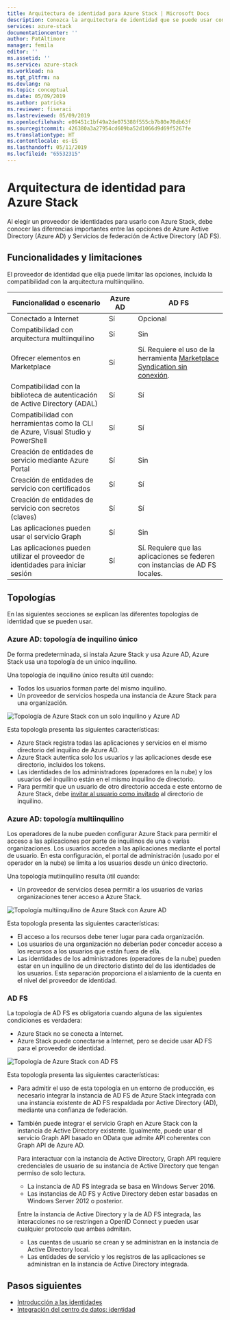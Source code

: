 ```yaml
---
title: Arquitectura de identidad para Azure Stack | Microsoft Docs
description: Conozca la arquitectura de identidad que se puede usar con Azure Stack.
services: azure-stack
documentationcenter: ''
author: PatAltimore
manager: femila
editor: ''
ms.assetid: ''
ms.service: azure-stack
ms.workload: na
ms.tgt_pltfrm: na
ms.devlang: na
ms.topic: conceptual
ms.date: 05/09/2019
ms.author: patricka
ms.reviewer: fiseraci
ms.lastreviewed: 05/09/2019
ms.openlocfilehash: e09451c1bf49a2de075388f555cb7b80e70db63f
ms.sourcegitcommit: 426380a3a27954cd609ba52d1066d9d69f5267fe
ms.translationtype: HT
ms.contentlocale: es-ES
ms.lasthandoff: 05/11/2019
ms.locfileid: "65532315"
---
```

# <a name="identity-architecture-for-azure-stack"></a>Arquitectura de identidad para Azure Stack

Al elegir un proveedor de identidades para usarlo con Azure Stack, debe conocer las diferencias importantes entre las opciones de Azure Active Directory (Azure AD) y Servicios de federación de Active Directory (AD FS).

## <a name="capabilities-and-limitations"></a>Funcionalidades y limitaciones 
El proveedor de identidad que elija puede limitar las opciones, incluida la compatibilidad con la arquitectura multiinquilino. 

  

|Funcionalidad o escenario        |Azure AD  |AD FS  |
|------------------------------|----------|-------|
|Conectado a Internet     |Sí       |Opcional|
|Compatibilidad con arquitectura multiinquilino     |Sí       |Sin       |
|Ofrecer elementos en Marketplace |Sí       |Sí. Requiere el uso de la herramienta [Marketplace Syndication sin conexión](azure-stack-download-azure-marketplace-item.md#disconnected-or-a-partially-connected-scenario).|
|Compatibilidad con la biblioteca de autenticación de Active Directory (ADAL) |Sí |Sí|
|Compatibilidad con herramientas como la CLI de Azure, Visual Studio y PowerShell  |Sí |Sí|
|Creación de entidades de servicio mediante Azure Portal     |Sí |Sin |
|Creación de entidades de servicio con certificados      |Sí |Sí|
|Creación de entidades de servicio con secretos (claves)    |Sí |Sí|
|Las aplicaciones pueden usar el servicio Graph           |Sí |Sin |
|Las aplicaciones pueden utilizar el proveedor de identidades para iniciar sesión |Sí |Sí. Requiere que las aplicaciones se federen con instancias de AD FS locales. |

## <a name="topologies"></a>Topologías
En las siguientes secciones se explican las diferentes topologías de identidad que se pueden usar.

### <a name="azure-ad-single-tenant-topology"></a>Azure AD: topología de inquilino único 
De forma predeterminada, si instala Azure Stack y usa Azure AD, Azure Stack usa una topología de un único inquilino. 

Una topología de inquilino único resulta útil cuando:
- Todos los usuarios forman parte del mismo inquilino.
- Un proveedor de servicios hospeda una instancia de Azure Stack para una organización. 

![Topología de Azure Stack con un solo inquilino y Azure AD](media/azure-stack-identity-architecture/single-tenant.png)

Esta topología presenta las siguientes características:
- Azure Stack registra todas las aplicaciones y servicios en el mismo directorio del inquilino de Azure AD. 
- Azure Stack autentica solo los usuarios y las aplicaciones desde ese directorio, incluidos los tokens. 
- Las identidades de los administradores (operadores en la nube) y los usuarios del inquilino están en el mismo inquilino de directorio. 
- Para permitir que un usuario de otro directorio acceda e este entorno de Azure Stack, debe [invitar al usuario como invitado](azure-stack-identity-overview.md#guest-users) al directorio de inquilino. 

### <a name="azure-ad-multi-tenant-topology"></a>Azure AD: topología multiinquilino
Los operadores de la nube pueden configurar Azure Stack para permitir el acceso a las aplicaciones por parte de inquilinos de una o varias organizaciones. Los usuarios acceden a las aplicaciones mediante el portal de usuario. En esta configuración, el portal de administración (usado por el operador en la nube) se limita a los usuarios desde un único directorio. 

Una topología mutiinquilino resulta útil cuando:
- Un proveedor de servicios desea permitir a los usuarios de varias organizaciones tener acceso a Azure Stack.

![Topología multiinquilino de Azure Stack con Azure AD](media/azure-stack-identity-architecture/multi-tenant.png)

Esta topología presenta las siguientes características:
- El acceso a los recursos debe tener lugar para cada organización. 
- Los usuarios de una organización no deberían poder conceder acceso a los recursos a los usuarios que están fuera de ella. 
- Las identidades de los administradores (operadores de la nube) pueden estar en un inquilino de un directorio distinto del de las identidades de los usuarios. Esta separación proporciona el aislamiento de la cuenta en el nivel del proveedor de identidad. 
 
### <a name="ad-fs"></a>AD FS  
La topología de AD FS es obligatoria cuando alguna de las siguientes condiciones es verdadera:
- Azure Stack no se conecta a Internet.
- Azure Stack puede conectarse a Internet, pero se decide usar AD FS para el proveedor de identidad.
  
![Topología de Azure Stack con AD FS](media/azure-stack-identity-architecture/adfs.png)

Esta topología presenta las siguientes características:
- Para admitir el uso de esta topología en un entorno de producción, es necesario integrar la instancia de AD FS de Azure Stack integrada con una instancia existente de AD FS respaldada por Active Directory (AD), mediante una confianza de federación. 
- También puede integrar el servicio Graph en Azure Stack con la instancia de Active Directory existente. Igualmente, puede usar el servicio Graph API basado en OData que admite API coherentes con Graph API de Azure AD. 

  Para interactuar con la instancia de Active Directory, Graph API requiere credenciales de usuario de su instancia de Active Directory que tengan permiso de solo lectura. 
  - La instancia de AD FS integrada se basa en Windows Server 2016. 
  - Las instancias de AD FS y Active Directory deben estar basadas en Windows Server 2012 o posterior. 
  
  Entre la instancia de Active Directory y la de AD FS integrada, las interacciones no se restringen a OpenID Connect y pueden usar cualquier protocolo que ambas admitan. 
  - Las cuentas de usuario se crean y se administran en la instancia de Active Directory local.
  - Las entidades de servicio y los registros de las aplicaciones se administran en la instancia de Active Directory integrada.



## <a name="next-steps"></a>Pasos siguientes
- [Introducción a las identidades](azure-stack-identity-overview.md)   
- [Integración del centro de datos: identidad](azure-stack-integrate-identity.md)
